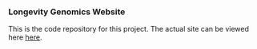 ### Longevity Genomics Website

This is the code repository for this project. The actual site can be viewed here [here](http://www.longevitygenomics.org/).




